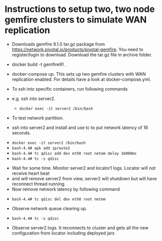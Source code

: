 # Instructions to setup two, two node gemfire clusters to simulate WAN replication

* Downloads gemfire 9.1.0 tar.gz package from https://network.pivotal.io/products/pivotal-gemfire. You need to register/login to download. Download the tar.gz file in archive folder.
* docker build -t gemfire91 .
* docker-compose up. This sets up two gemfire clusters with WAN replication enabled. For details have a look at docker-compose.yml.
* To ssh into specific containers, run following commands
* e.g. ssh into server2.
    + ```docker exec -it server2 /bin/bash```
  
* To test network partition.
* ssh into server2 and install and use tc to put network latency of 16 seconds.
+ ```docker exec -it server2 /bin/bash```
+ ```bash-4.4# apk add iproute2```
+ ```bash-4.4# tc qdisc add dev eth0 root netem delay 16000ms```
+ ```bash-4.4# tc -s qdisc```
* Wait for some time. Monitor server2 and locator1 logs. Locator will not receive heart beat 
* and will remove server2 from view, server2 will shutdown but will have reconnect thread running.
* Now remove network latency by following command
+ ```bash-4.4# tc qdisc del dev eth0 root netem```
* Observe network queue clearing up.
+ ```bash-4.4# tc -s qdisc```
* Observe server2 logs. It reconnects to cluster and gets all the new configuration from locator including deployed jars

 
  